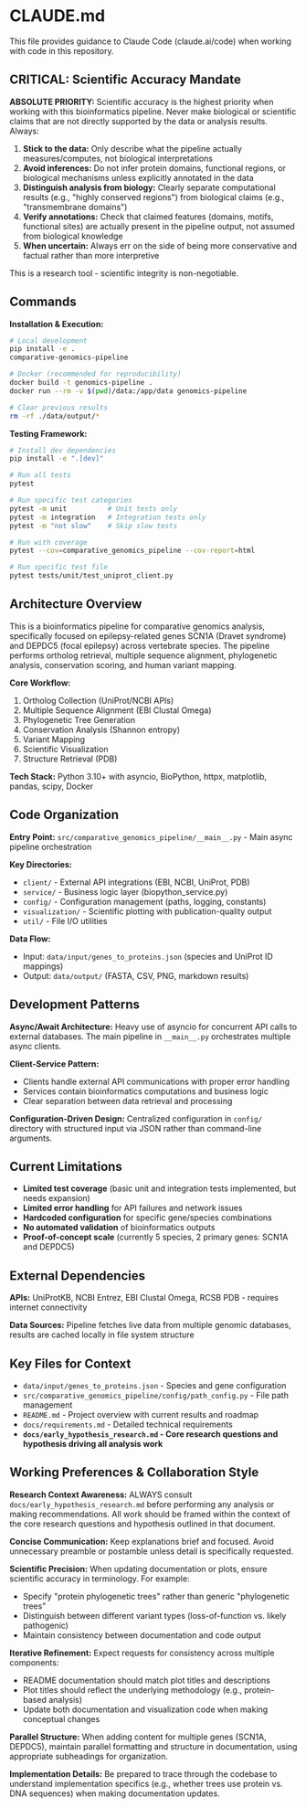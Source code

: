 # CLAUDE.md

This file provides guidance to Claude Code (claude.ai/code) when working with code in this repository.

## CRITICAL: Scientific Accuracy Mandate

**ABSOLUTE PRIORITY:** Scientific accuracy is the highest priority when working with this bioinformatics pipeline. Never make biological or scientific claims that are not directly supported by the data or analysis results. Always:

1. **Stick to the data:** Only describe what the pipeline actually measures/computes, not biological interpretations
2. **Avoid inferences:** Do not infer protein domains, functional regions, or biological mechanisms unless explicitly annotated in the data
3. **Distinguish analysis from biology:** Clearly separate computational results (e.g., "highly conserved regions") from biological claims (e.g., "transmembrane domains")
4. **Verify annotations:** Check that claimed features (domains, motifs, functional sites) are actually present in the pipeline output, not assumed from biological knowledge
5. **When uncertain:** Always err on the side of being more conservative and factual rather than more interpretive

This is a research tool - scientific integrity is non-negotiable.

## Commands

**Installation & Execution:**
```bash
# Local development
pip install -e .
comparative-genomics-pipeline

# Docker (recommended for reproducibility)
docker build -t genomics-pipeline .
docker run --rm -v $(pwd)/data:/app/data genomics-pipeline

# Clear previous results
rm -rf ./data/output/*
```

**Testing Framework:**
```bash
# Install dev dependencies
pip install -e ".[dev]"

# Run all tests
pytest

# Run specific test categories
pytest -m unit          # Unit tests only
pytest -m integration   # Integration tests only
pytest -m "not slow"    # Skip slow tests

# Run with coverage
pytest --cov=comparative_genomics_pipeline --cov-report=html

# Run specific test file
pytest tests/unit/test_uniprot_client.py
```

## Architecture Overview

This is a bioinformatics pipeline for comparative genomics analysis, specifically focused on epilepsy-related genes SCN1A (Dravet syndrome) and DEPDC5 (focal epilepsy) across vertebrate species. The pipeline performs ortholog retrieval, multiple sequence alignment, phylogenetic analysis, conservation scoring, and human variant mapping.

**Core Workflow:**
1. Ortholog Collection (UniProt/NCBI APIs)
2. Multiple Sequence Alignment (EBI Clustal Omega)
3. Phylogenetic Tree Generation
4. Conservation Analysis (Shannon entropy)
5. Variant Mapping
6. Scientific Visualization
7. Structure Retrieval (PDB)

**Tech Stack:** Python 3.10+ with asyncio, BioPython, httpx, matplotlib, pandas, scipy, Docker

## Code Organization

**Entry Point:** `src/comparative_genomics_pipeline/__main__.py` - Main async pipeline orchestration

**Key Directories:**
- `client/` - External API integrations (EBI, NCBI, UniProt, PDB)
- `service/` - Business logic layer (biopython_service.py)
- `config/` - Configuration management (paths, logging, constants)
- `visualization/` - Scientific plotting with publication-quality output
- `util/` - File I/O utilities

**Data Flow:** 
- Input: `data/input/genes_to_proteins.json` (species and UniProt ID mappings)
- Output: `data/output/` (FASTA, CSV, PNG, markdown results)

## Development Patterns

**Async/Await Architecture:** Heavy use of asyncio for concurrent API calls to external databases. The main pipeline in `__main__.py` orchestrates multiple async clients.

**Client-Service Pattern:** 
- Clients handle external API communications with proper error handling
- Services contain bioinformatics computations and business logic
- Clear separation between data retrieval and processing

**Configuration-Driven Design:** Centralized configuration in `config/` directory with structured input via JSON rather than command-line arguments.

## Current Limitations

- **Limited test coverage** (basic unit and integration tests implemented, but needs expansion)
- **Limited error handling** for API failures and network issues
- **Hardcoded configuration** for specific gene/species combinations
- **No automated validation** of bioinformatics outputs
- **Proof-of-concept scale** (currently 5 species, 2 primary genes: SCN1A and DEPDC5)

## External Dependencies

**APIs:** UniProtKB, NCBI Entrez, EBI Clustal Omega, RCSB PDB - requires internet connectivity

**Data Sources:** Pipeline fetches live data from multiple genomic databases, results are cached locally in file system structure

## Key Files for Context

- `data/input/genes_to_proteins.json` - Species and gene configuration
- `src/comparative_genomics_pipeline/config/path_config.py` - File path management
- `README.md` - Project overview with current results and roadmap
- `docs/requirements.md` - Detailed technical requirements
- **`docs/early_hypothesis_research.md` - Core research questions and hypothesis driving all analysis work**

## Working Preferences & Collaboration Style

**Research Context Awareness:** ALWAYS consult `docs/early_hypothesis_research.md` before performing any analysis or making recommendations. All work should be framed within the context of the core research questions and hypothesis outlined in that document.

**Concise Communication:** Keep explanations brief and focused. Avoid unnecessary preamble or postamble unless detail is specifically requested.

**Scientific Precision:** When updating documentation or plots, ensure scientific accuracy in terminology. For example:
- Specify "protein phylogenetic trees" rather than generic "phylogenetic trees"
- Distinguish between different variant types (loss-of-function vs. likely pathogenic)
- Maintain consistency between documentation and code output

**Iterative Refinement:** Expect requests for consistency across multiple components:
- README documentation should match plot titles and descriptions
- Plot titles should reflect the underlying methodology (e.g., protein-based analysis)
- Update both documentation and visualization code when making conceptual changes

**Parallel Structure:** When adding content for multiple genes (SCN1A, DEPDC5), maintain parallel formatting and structure in documentation, using appropriate subheadings for organization.

**Implementation Details:** Be prepared to trace through the codebase to understand implementation specifics (e.g., whether trees use protein vs. DNA sequences) when making documentation updates.